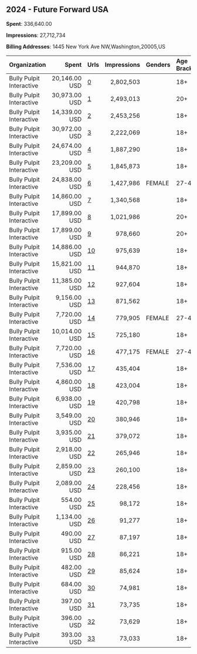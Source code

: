 ## 2024 - Future Forward USA 
**Spent**: 336,640.00

**Impressions**: 27,712,734

**Billing Addresses**: 1445 New York Ave NW,Washington,20005,US

|Organization|Spent|Urls|Impressions|Genders|Age Brackets|Country Codes|
|:---|---:|:---|---:|:---|:---|:---|
|Bully Pulpit Interactive|20,146.00 USD|[0](https://www.snap.com/political-ads/asset/a97fe643d8430ee331277f8bd6b91065ed75cf509e7278257798c3a00eeab148?mediaType=mp4)|2,802,503||18+||
|Bully Pulpit Interactive|30,973.00 USD|[1](https://www.snap.com/political-ads/asset/6c40c67a147a42f35ad703cb22bef110e20d69036306cfbd11413cac32629325?mediaType=mp4)|2,493,013||20+|united states|
|Bully Pulpit Interactive|14,339.00 USD|[2](https://www.snap.com/political-ads/asset/b8ef376e8b7488fb55fe37f829fb5cfab260d4b235f6dc932da28eb799a8778f?mediaType=mp4)|2,453,256||18+||
|Bully Pulpit Interactive|30,972.00 USD|[3](https://www.snap.com/political-ads/asset/3571a7a7848c7e101878f1813c6427cc40902ad03d1ec7728a2bb62b5b960694?mediaType=mp4)|2,222,069||18+|united states|
|Bully Pulpit Interactive|24,674.00 USD|[4](https://www.snap.com/political-ads/asset/ec26b58fbc0962ed868b18ee91aea7ea4f3186ddc5452363e43496f05a311df8?mediaType=mp4)|1,887,290||18+|united states|
|Bully Pulpit Interactive|23,209.00 USD|[5](https://www.snap.com/political-ads/asset/76db8a3385064730de9dcc4634d2cfbfa8102dd787c1d6019285e34eaca7f9a8?mediaType=mp4)|1,845,873||18+|united states|
|Bully Pulpit Interactive|24,838.00 USD|[6](https://www.snap.com/political-ads/asset/f98e547f8b80f3c36aff22e35c81ead0e8818834b66e369bfc026e51d0135541?mediaType=mp4)|1,427,986|FEMALE|27-43|united states|
|Bully Pulpit Interactive|14,860.00 USD|[7](https://www.snap.com/political-ads/asset/38df2fc6dca144a8fe12ad3efb5e189967668c981a4f169c90f4dd54a08dd3e9?mediaType=mp4)|1,340,568||18+|united states|
|Bully Pulpit Interactive|17,899.00 USD|[8](https://www.snap.com/political-ads/asset/4a6e7be79e812ea68a150951f29a6d2fca9d3a1a931611fb139a8e28d9fd6efd?mediaType=mp4)|1,021,986||20+|united states|
|Bully Pulpit Interactive|17,899.00 USD|[9](https://www.snap.com/political-ads/asset/420ee75dee82ba9b0f094d1cde3ae5b998974e24a271bf020b11a25f392b0ff0?mediaType=mp4)|978,660||20+|united states|
|Bully Pulpit Interactive|14,886.00 USD|[10](https://www.snap.com/political-ads/asset/ad2546429b96574fb515415cd7b1091abda3aa681106e7ab7aa8e77449bbd7b7?mediaType=mp4)|975,639||18+|united states|
|Bully Pulpit Interactive|15,821.00 USD|[11](https://www.snap.com/political-ads/asset/246c2c4081de2fa11a478ab5db52d1e370a41ca553cca7b1c1fec96a317cbbcc?mediaType=mp4)|944,870||18+||
|Bully Pulpit Interactive|11,385.00 USD|[12](https://www.snap.com/political-ads/asset/713fc1ee3473dc512df21cc40ad6fc7ebd95a435ea2d57c1f00d95269913a6ee?mediaType=mp4)|927,604||18+||
|Bully Pulpit Interactive|9,156.00 USD|[13](https://www.snap.com/political-ads/asset/6aac2671ec3431c1dc169541ad047f2a0e623c79d65cdb913f0980c88288f78c?mediaType=mp4)|871,562||18+||
|Bully Pulpit Interactive|7,720.00 USD|[14](https://www.snap.com/political-ads/asset/50e56fb22479c1a43289f4a2bd5185969ba09e54da2a72462f1291f856ecd9a2?mediaType=mov)|779,905|FEMALE|27-43|united states|
|Bully Pulpit Interactive|10,014.00 USD|[15](https://www.snap.com/political-ads/asset/edba36e26210b6ee4087facfd36777d187a9d2f5b756530cf789f14048a3c00e?mediaType=mp4)|725,180||18+||
|Bully Pulpit Interactive|7,720.00 USD|[16](https://www.snap.com/political-ads/asset/7c9d62b7a673ca210511ef07967ddbffe4a3f11671a358d2414882e459e4a1d1?mediaType=mp4)|477,175|FEMALE|27-43|united states|
|Bully Pulpit Interactive|7,536.00 USD|[17](https://www.snap.com/political-ads/asset/f8c39e14d547f2268aa0142f854734df8f26944282cd2367a632c5560bad2d53?mediaType=mov)|435,404||18+|united states|
|Bully Pulpit Interactive|4,860.00 USD|[18](https://www.snap.com/political-ads/asset/750fef349d5f50b21b8b7416a92a0cc4ed83eb507d1add98b2ddd6fd0e0c0f0d?mediaType=mov)|423,004||18+|united states|
|Bully Pulpit Interactive|6,938.00 USD|[19](https://www.snap.com/political-ads/asset/1dcb3eeaae78c93ddf6fa2f093579bb0b462ea79d9e4f1851478a1baf74e1040?mediaType=mov)|420,798||18+|united states|
|Bully Pulpit Interactive|3,549.00 USD|[20](https://www.snap.com/political-ads/asset/b1d4e8bfe90a319a73ad95726dbfe069cb5db0233622700e8a0886bbf85b9bcf?mediaType=mp4)|380,946||18+||
|Bully Pulpit Interactive|3,935.00 USD|[21](https://www.snap.com/political-ads/asset/c1225f8f8284f9a5c706e8b0a5e8d91643981f61b339266ac495241848888697?mediaType=mp4)|379,072||18+||
|Bully Pulpit Interactive|2,918.00 USD|[22](https://www.snap.com/political-ads/asset/1ed6812e1680878530e0b1d73660088b444cdf85b1a3229169d181a9c3e6acba?mediaType=mp4)|265,946||18+||
|Bully Pulpit Interactive|2,859.00 USD|[23](https://www.snap.com/political-ads/asset/8813907003fd8457543f44e7144835eb2ac7ae404a67ceeb85120eece1879486?mediaType=mov)|260,100||18+|united states|
|Bully Pulpit Interactive|2,089.00 USD|[24](https://www.snap.com/political-ads/asset/1295319f90a22fd5e49560dc9f8e0f5a6fe2b2cca808d5330c93c0d00c743961?mediaType=mp4)|228,456||18+||
|Bully Pulpit Interactive|554.00 USD|[25](https://www.snap.com/political-ads/asset/538e3e50e9d60756a4a0a8088102423a5037c32d37923eb5a7f8ebaeb9e56e2c?mediaType=png)|98,172||18+||
|Bully Pulpit Interactive|1,134.00 USD|[26](https://www.snap.com/political-ads/asset/7bf9e9f2d344f197e860ee7bf40b5288562ab29e214e0edb3f964ab3a3efd74b?mediaType=mp4)|91,277||18+||
|Bully Pulpit Interactive|490.00 USD|[27](https://www.snap.com/political-ads/asset/9eb9f967adb7784d7e99768718286532fd967ff5788f79a37003d59664b41e9e?mediaType=png)|87,197||18+||
|Bully Pulpit Interactive|915.00 USD|[28](https://www.snap.com/political-ads/asset/2b6d0bcd52f6fc9ac5d490b74103fc3171552883925ec72f83cd14c5d0a03244?mediaType=mp4)|86,221||18+|united states|
|Bully Pulpit Interactive|482.00 USD|[29](https://www.snap.com/political-ads/asset/b6369887fc35b81f01465585ddb8704682107591d78bb18dfa40c4768f75f8e2?mediaType=png)|85,624||18+||
|Bully Pulpit Interactive|684.00 USD|[30](https://www.snap.com/political-ads/asset/7e9c4fda5ee3b260d3cbd6f8b9739be9614ef14f44dbef51377fd4228a6471cb?mediaType=mp4)|74,981||18+||
|Bully Pulpit Interactive|397.00 USD|[31](https://www.snap.com/political-ads/asset/a1c241e95625422b3d8e993b6a25d7849daae70f37a3a99e88f72a65cb5e4c88?mediaType=png)|73,735||18+||
|Bully Pulpit Interactive|396.00 USD|[32](https://www.snap.com/political-ads/asset/42de0e205012034cabee99c634c3f22a47cb80ceb5e0b627aaff813415ca966f?mediaType=png)|73,629||18+||
|Bully Pulpit Interactive|393.00 USD|[33](https://www.snap.com/political-ads/asset/5d521ed0c08d4269ab63c3f0844c2923c26a0dd2f0dc75df7653006efd3e4ee3?mediaType=png)|73,033||18+||

